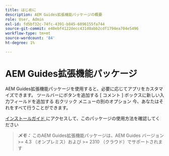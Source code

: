 ```yaml
---
title: はじめに
description: AEM Guides拡張機能パッケージの概要
role: User, Admin
exl-id: fd5bf32c-74fc-4391-b845-6096155fa744
source-git-commit: e40ebf4122decc431d0abb2cdf1794ea704e5496
workflow-type: tm+mt
source-wordcount: '84'
ht-degree: 1%

---
```


# AEM Guides拡張機能パッケージ

AEM Guides拡張機能パッケージを使用すると、必要に応じてアプリをカスタマイズできます。 ツールバーにボタンを追加する [ コメント ] ボックスに新しい入力フィールドを追加する 右クリック メニューの別のオプション 今、あなたはそれをすべて行うことができます。

[ インストールガイド ](./integrating-customisations.md) にアクセスして、このパッケージの使用方法を確認してください

> **_メモ：_** このAEM Guides拡張機能パッケージは、AEM Guides バージョン >= 4.3 （オンプレミス）および >= 2310 （クラウド）でサポートされます

